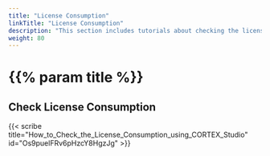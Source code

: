```yaml
---
title: "License Consumption"
linkTitle: "License Consumption"
description: "This section includes tutorials about checking the license consumption."
weight: 80
---
```


# {{% param title %}}

## Check License Consumption

{{< scribe title="How_to_Check_the_License_Consumption_using_CORTEX_Studio" id="Os9puelFRv6pHzcY8HgzJg" >}}
